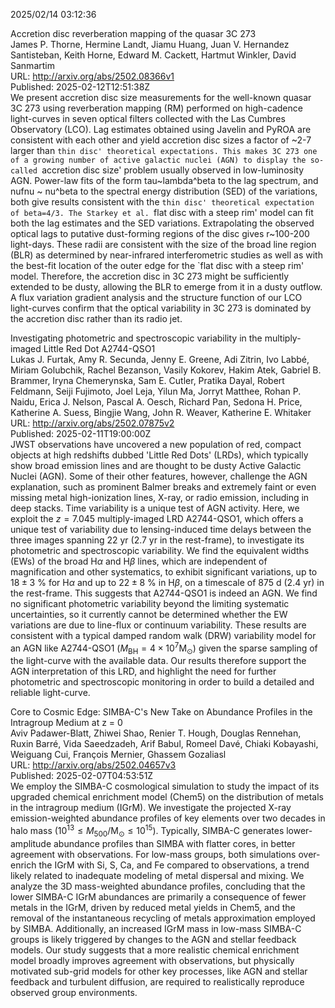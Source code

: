 2025/02/14 03:12:36  

Accretion disc reverberation mapping of the quasar 3C 273  
James P. Thorne, Hermine Landt, Jiamu Huang, Juan V. Hernandez Santisteban, Keith Horne, Edward M. Cackett, Hartmut Winkler, David Sanmartim  
URL: http://arxiv.org/abs/2502.08366v1  
Published: 2025-02-12T12:51:38Z  
  We present accretion disc size measurements for the well-known quasar 3C 273 using reverberation mapping (RM) performed on high-cadence light-curves in seven optical filters collected with the Las Cumbres Observatory (LCO). Lag estimates obtained using Javelin and PyROA are consistent with each other and yield accretion disc sizes a factor of ~2-7 larger than `thin disc' theoretical expectations. This makes 3C 273 one of a growing number of active galactic nuclei (AGN) to display the so-called `accretion disc size' problem usually observed in low-luminosity AGN. Power-law fits of the form tau~lambda^beta to the lag spectrum, and nufnu ~ nu^beta to the spectral energy distribution (SED) of the variations, both give results consistent with the `thin disc' theoretical expectation of beta=4/3. The Starkey et al. `flat disc with a steep rim' model can fit both the lag estimates and the SED variations. Extrapolating the observed optical lags to putative dust-forming regions of the disc gives r~100-200 light-days. These radii are consistent with the size of the broad line region (BLR) as determined by near-infrared interferometric studies as well as with the best-fit location of the outer edge for the `flat disc with a steep rim' model. Therefore, the accretion disc in 3C 273 might be sufficiently extended to be dusty, allowing the BLR to emerge from it in a dusty outflow. A flux variation gradient analysis and the structure function of our LCO light-curves confirm that the optical variability in 3C 273 is dominated by the accretion disc rather than its radio jet.   

Investigating photometric and spectroscopic variability in the
  multiply-imaged Little Red Dot A2744-QSO1  
Lukas J. Furtak, Amy R. Secunda, Jenny E. Greene, Adi Zitrin, Ivo Labbé, Miriam Golubchik, Rachel Bezanson, Vasily Kokorev, Hakim Atek, Gabriel B. Brammer, Iryna Chemerynska, Sam E. Cutler, Pratika Dayal, Robert Feldmann, Seiji Fujimoto, Joel Leja, Yilun Ma, Jorryt Matthee, Rohan P. Naidu, Erica J. Nelson, Pascal A. Oesch, Richard Pan, Sedona H. Price, Katherine A. Suess, Bingjie Wang, John R. Weaver, Katherine E. Whitaker  
URL: http://arxiv.org/abs/2502.07875v2  
Published: 2025-02-11T19:00:00Z  
  JWST observations have uncovered a new population of red, compact objects at high redshifts dubbed 'Little Red Dots' (LRDs), which typically show broad emission lines and are thought to be dusty Active Galactic Nuclei (AGN). Some of their other features, however, challenge the AGN explanation, such as prominent Balmer breaks and extremely faint or even missing metal high-ionization lines, X-ray, or radio emission, including in deep stacks. Time variability is a unique test of AGN activity. Here, we exploit the $z=7.045$ multiply-imaged LRD A2744-QSO1, which offers a unique test of variability due to lensing-induced time delays between the three images spanning 22 yr (2.7 yr in the rest-frame), to investigate its photometric and spectroscopic variability. We find the equivalent widths (EWs) of the broad H$\alpha$ and H$\beta$ lines, which are independent of magnification and other systematics, to exhibit significant variations, up to $18\pm3$ % for H$\alpha$ and up to $22\pm8$ % in H$\beta$, on a timescale of 875 d (2.4 yr) in the rest-frame. This suggests that A2744-QSO1 is indeed an AGN. We find no significant photometric variability beyond the limiting systematic uncertainties, so it currently cannot be determined whether the EW variations are due to line-flux or continuum variability. These results are consistent with a typical damped random walk (DRW) variability model for an AGN like A2744-QSO1 ($M_{\mathrm{BH}}=4\times10^7 \mathrm{M}_{\odot}$) given the sparse sampling of the light-curve with the available data. Our results therefore support the AGN interpretation of this LRD, and highlight the need for further photometric and spectroscopic monitoring in order to build a detailed and reliable light-curve.   

Core to Cosmic Edge: SIMBA-C's New Take on Abundance Profiles in the
  Intragroup Medium at z = 0  
Aviv Padawer-Blatt, Zhiwei Shao, Renier T. Hough, Douglas Rennehan, Ruxin Barré, Vida Saeedzadeh, Arif Babul, Romeel Davé, Chiaki Kobayashi, Weiguang Cui, François Mernier, Ghassem Gozaliasl  
URL: http://arxiv.org/abs/2502.04657v3  
Published: 2025-02-07T04:53:51Z  
  We employ the SIMBA-C cosmological simulation to study the impact of its upgraded chemical enrichment model (Chem5) on the distribution of metals in the intragroup medium (IGrM). We investigate the projected X-ray emission-weighted abundance profiles of key elements over two decades in halo mass ($10^{13} \leq M_{500}/\mathrm{M_\odot} \leq 10^{15}$). Typically, SIMBA-C generates lower-amplitude abundance profiles than SIMBA with flatter cores, in better agreement with observations. For low-mass groups, both simulations over-enrich the IGrM with Si, S, Ca, and Fe compared to observations, a trend likely related to inadequate modeling of metal dispersal and mixing. We analyze the 3D mass-weighted abundance profiles, concluding that the lower SIMBA-C IGrM abundances are primarily a consequence of fewer metals in the IGrM, driven by reduced metal yields in Chem5, and the removal of the instantaneous recycling of metals approximation employed by SIMBA. Additionally, an increased IGrM mass in low-mass SIMBA-C groups is likely triggered by changes to the AGN and stellar feedback models. Our study suggests that a more realistic chemical enrichment model broadly improves agreement with observations, but physically motivated sub-grid models for other key processes, like AGN and stellar feedback and turbulent diffusion, are required to realistically reproduce observed group environments.   

